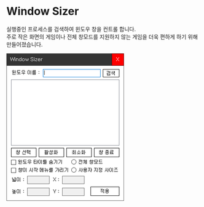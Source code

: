 # Window Sizer
실행중인 프로세스를 검색하여 윈도우 창을 컨트롤 합니다.  
주로 작은 화면의 게임이나 전체 창모드를 지원하지 않는 게임을 더욱 편하게 하기 위해 만들어졌습니다.  
  
![실행 화면](img/program.png)